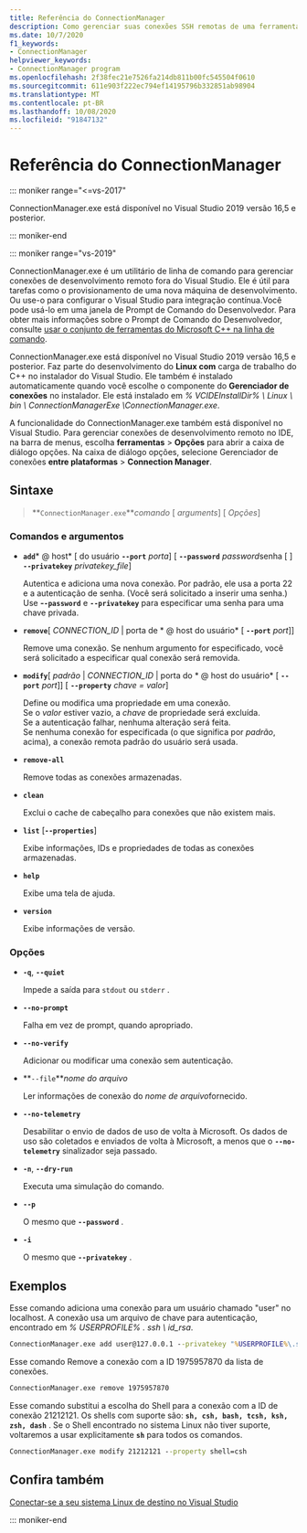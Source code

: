 ```yaml
---
title: Referência do ConnectionManager
description: Como gerenciar suas conexões SSH remotas de uma ferramenta de linha de comando.
ms.date: 10/7/2020
f1_keywords:
- ConnectionManager
helpviewer_keywords:
- ConnectionManager program
ms.openlocfilehash: 2f38fec21e7526fa214db811b00fc545504f0610
ms.sourcegitcommit: 611e903f222ec794ef14195796b332851ab98904
ms.translationtype: MT
ms.contentlocale: pt-BR
ms.lasthandoff: 10/08/2020
ms.locfileid: "91847132"
---
```

# <a name="connectionmanager-reference"></a>Referência do ConnectionManager

::: moniker range="<=vs-2017"

ConnectionManager.exe está disponível no Visual Studio 2019 versão 16,5 e posterior.

::: moniker-end

::: moniker range="vs-2019"

ConnectionManager.exe é um utilitário de linha de comando para gerenciar conexões de desenvolvimento remoto fora do Visual Studio. Ele é útil para tarefas como o provisionamento de uma nova máquina de desenvolvimento. Ou use-o para configurar o Visual Studio para integração contínua.Você pode usá-lo em uma janela de Prompt de Comando do Desenvolvedor. Para obter mais informações sobre o Prompt de Comando do Desenvolvedor, consulte [usar o conjunto de ferramentas do Microsoft C++ na linha de comando](../build/building-on-the-command-line.md).

ConnectionManager.exe está disponível no Visual Studio 2019 versão 16,5 e posterior. Faz parte do desenvolvimento do **Linux com** carga de trabalho do C++ no instalador do Visual Studio. Ele também é instalado automaticamente quando você escolhe o componente do **Gerenciador de conexões** no instalador. Ele está instalado em *% VCIDEInstallDir% \\ Linux \\ bin \\ ConnectionManagerExe \\ConnectionManager.exe*.

A funcionalidade do ConnectionManager.exe também está disponível no Visual Studio. Para gerenciar conexões de desenvolvimento remoto no IDE, na barra de menus, escolha **ferramentas**  >  **Opções** para abrir a caixa de diálogo opções. Na caixa de diálogo opções, selecione Gerenciador de conexões **entre plataformas**  >  **Connection Manager**.

## <a name="syntax"></a>Sintaxe

> **`ConnectionManager.exe`***comando* \[ *arguments*] \[ *Opções*]

### <a name="commands-and-arguments"></a>Comandos e argumentos

- **`add`*** \@ host* \[ do usuário **`--port`** *porta*] \[ **`--password`** *password*senha \[ ] **`--privatekey`** *privatekey_file*]

  Autentica e adiciona uma nova conexão. Por padrão, ele usa a porta 22 e a autenticação de senha. (Você será solicitado a inserir uma senha.) Use **-`-password`** e **`--privatekey`** para especificar uma senha para uma chave privada.

- **`remove`**\[ *CONNECTION_ID* \| porta de * \@ host do usuário* \[ **`--port`** *port*]]

  Remove uma conexão. Se nenhum argumento for especificado, você será solicitado a especificar qual conexão será removida.
  
- **`modify`**\[ *padrão* \| *CONNECTION_ID* \| porta do * \@ host do usuário* \[ **`--port`** *port*]] \[ **`--property`** *chave = valor*]

  Define ou modifica uma propriedade em uma conexão. \
  Se o *valor* estiver vazio, a *chave* de propriedade será excluída. \
  Se a autenticação falhar, nenhuma alteração será feita. \
  Se nenhuma conexão for especificada (o que significa por *padrão*, acima), a conexão remota padrão do usuário será usada.

- **`remove-all`**

  Remove todas as conexões armazenadas.
  
- **`clean`**

  Exclui o cache de cabeçalho para conexões que não existem mais. 

- **`list`** \[**`--properties`**]

  Exibe informações, IDs e propriedades de todas as conexões armazenadas. 

- **`help`**

  Exibe uma tela de ajuda.

- **`version`**

  Exibe informações de versão.

### <a name="options"></a>Opções

- **`-q`**, **`--quiet`**

  Impede a saída para `stdout` ou `stderr` .

- **`--no-prompt`**

  Falha em vez de prompt, quando apropriado.

- **`--no-verify`**

  Adicionar ou modificar uma conexão sem autenticação.

- **`--file`***nome do arquivo*

  Ler informações de conexão do *nome de arquivo*fornecido.

- **`--no-telemetry`**

  Desabilitar o envio de dados de uso de volta à Microsoft. Os dados de uso são coletados e enviados de volta à Microsoft, a menos que o **`--no-telemetry`** sinalizador seja passado.  

- **`-n`**, **`--dry-run`**

  Executa uma simulação do comando.
 
- **`--p`**

  O mesmo que **`--password`** .

- **`-i`**

  O mesmo que **`--privatekey`** .

## <a name="examples"></a>Exemplos

Esse comando adiciona uma conexão para um usuário chamado "user" no localhost. A conexão usa um arquivo de chave para autenticação, encontrado em *% USERPROFILE% \. ssh \ id_rsa*.

```cmd
ConnectionManager.exe add user@127.0.0.1 --privatekey "%USERPROFILE%\.ssh\id_rsa"
```

Esse comando Remove a conexão com a ID 1975957870 da lista de conexões.

```cmd
ConnectionManager.exe remove 1975957870
```

Esse comando substitui a escolha do Shell para a conexão com a ID de conexão 21212121. Os shells com suporte são: **`sh, csh, bash, tcsh, ksh, zsh, dash`** . Se o Shell encontrado no sistema Linux não tiver suporte, voltaremos a usar explicitamente **`sh`** para todos os comandos.

```cmd
ConnectionManager.exe modify 21212121 --property shell=csh
```

## <a name="see-also"></a>Confira também

[Conectar-se a seu sistema Linux de destino no Visual Studio](connect-to-your-remote-linux-computer.md)

::: moniker-end